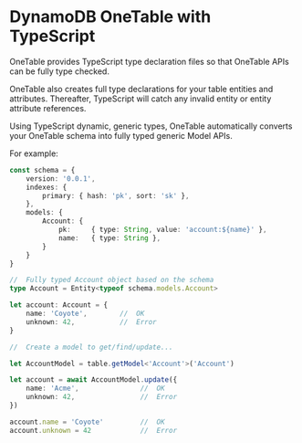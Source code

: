 # DynamoDB OneTable with TypeScript

OneTable provides TypeScript type declaration files so that OneTable APIs can be fully type checked.

OneTable also creates full type declarations for your table entities and attributes. Thereafter, TypeScript will catch any invalid entity or entity attribute references.

Using TypeScript dynamic, generic types, OneTable automatically converts your OneTable schema into fully typed generic Model APIs.

For example:

```typescript
const schema = {
    version: '0.0.1',
    indexes: {
        primary: { hash: 'pk', sort: 'sk' },
    },
    models: {
        Account: {
            pk:     { type: String, value: 'account:${name}' },
            name:   { type: String },
        }
    }
}

//  Fully typed Account object based on the schema
type Account = Entity<typeof schema.models.Account>

let account: Account = {
    name: 'Coyote',        //  OK
    unknown: 42,           //  Error
}

//  Create a model to get/find/update...

let AccountModel = table.getModel<'Account'>('Account')

let account = await AccountModel.update({
    name: 'Acme',               //  OK
    unknown: 42,                //  Error
})

account.name = 'Coyote'         //  OK
account.unknown = 42            //  Error
```
